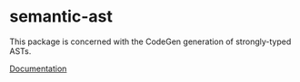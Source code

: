 # semantic-ast

This package is concerned with the CodeGen generation of strongly-typed ASTs. 

[Documentation](https://github.com/github/semantic/blob/master/docs/codegen.md)
